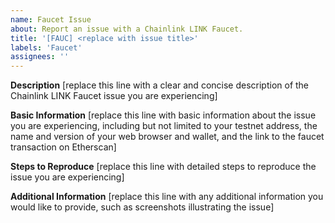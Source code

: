 ```yaml
---
name: Faucet Issue
about: Report an issue with a Chainlink LINK Faucet.
title: '[FAUC] <replace with issue title>'
labels: 'Faucet'
assignees: ''
---
```


**Description**
[replace this line with a clear and concise description of the Chainlink LINK Faucet issue you are experiencing]

**Basic Information**
[replace this line with basic information about the issue you are experiencing, including but not limited to your testnet address, the name and version of your web browser and wallet, and the link to the faucet transaction on Etherscan]

**Steps to Reproduce**
[replace this line with detailed steps to reproduce the issue you are experiencing]

**Additional Information**
[replace this line with any additional information you would like to provide, such as screenshots illustrating the issue]
